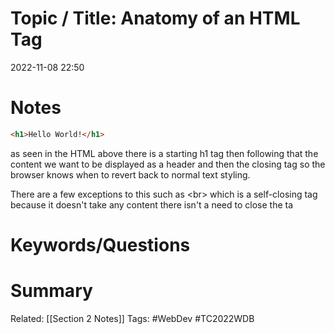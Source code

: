 # Topic / Title: Anatomy of an HTML Tag

2022-11-08
22:50

# Notes

```html
<h1>Hello World!</h1>
```
as seen in the HTML above there is a starting h1 tag then following that the content we want to be displayed as a header and then the closing tag so the browser knows when to revert back to normal text styling.

There are a few exceptions to this such as \<br> which is a self-closing tag because it doesn't take any content there isn't a need to close the ta

# Keywords/Questions













# Summary




Related: [[Section 2 Notes]]
Tags: #WebDev #TC2022WDB 